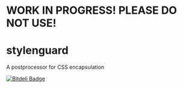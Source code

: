 # WORK IN PROGRESS! PLEASE DO NOT USE!

stylenguard
===========

A postprocessor for CSS encapsulation


[![Bitdeli Badge](https://d2weczhvl823v0.cloudfront.net/avrelian/stylenguard/trend.png)](https://bitdeli.com/free "Bitdeli Badge")

